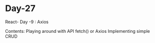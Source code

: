 # Day-27
React- Day -9 : Axios

Contents:
Playing around with API
fetch() or Axios
Implementing simple CRUD
